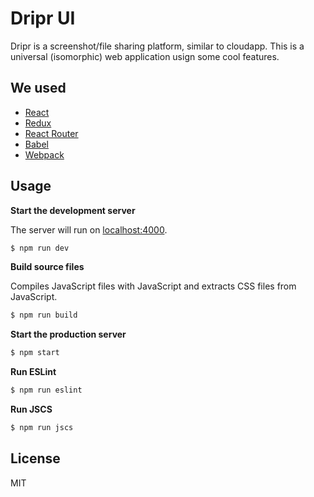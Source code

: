 # Dripr UI

Dripr is a screenshot/file sharing platform, similar to cloudapp.
This is a universal (isomorphic) web application usign some cool features.

## We used

- [React]
- [Redux]
- [React Router]
- [Babel]
- [Webpack]

## Usage

**Start the development server**

The server will run on [localhost:4000](http://localhost:4000).

``` bash
$ npm run dev
```

**Build source files**

Compiles JavaScript files with JavaScript and extracts CSS files from JavaScript.

``` bash
$ npm run build
```

**Start the production server**

``` bash
$ npm start
```

**Run ESLint**

``` bash
$ npm run eslint
```

**Run JSCS**

``` bash
$ npm run jscs
```

## License

MIT

[React]: http://facebook.github.io/react/
[Redux]: https://github.com/gaearon/redux
[React Router]: http://rackt.github.io/react-router
[Babel]: https://babeljs.io/
[Webpack]: http://webpack.github.io/
